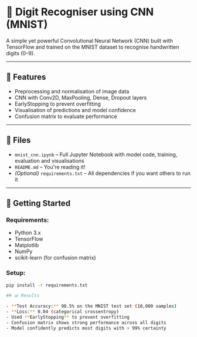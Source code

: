 # 🧠 Digit Recogniser using CNN (MNIST)

A simple yet powerful Convolutional Neural Network (CNN) built with TensorFlow and trained on the MNIST dataset to recognise handwritten digits (0–9).

---

## 📌 Features

- Preprocessing and normalisation of image data
- CNN with Conv2D, MaxPooling, Dense, Dropout layers
- EarlyStopping to prevent overfitting
- Visualisation of predictions and model confidence
- Confusion matrix to evaluate performance

---

## 📁 Files

- `mnist_cnn.ipynb` – Full Jupyter Notebook with model code, training, evaluation and visualisations
- `README.md` – You're reading it!
- *(Optional)* `requirements.txt` – All dependencies if you want others to run it

---

## 🚀 Getting Started

### Requirements:
- Python 3.x
- TensorFlow
- Matplotlib
- NumPy
- scikit-learn (for confusion matrix)

### Setup:
```bash
pip install -r requirements.txt

## 📊 Results

- **Test Accuracy:** 98.5% on the MNIST test set (10,000 samples)
- **Loss:** 0.04 (categorical crossentropy)
- Used **EarlyStopping** to prevent overfitting
- Confusion matrix shows strong performance across all digits
- Model confidently predicts most digits with > 99% certainty

